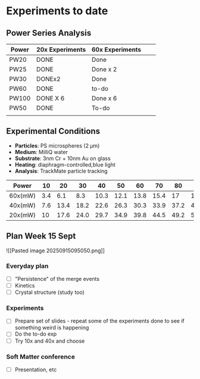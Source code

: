 # Experiments to date

## Power Series Analysis
| Power | 20x Experiments | 60x Experiments |     |     |
| ----- | --------------- | --------------- | --- | --- |
| PW20  | DONE            | Done            |     |     |
| PW25  | DONE            | Done x 2        |     |     |
| PW30  | DONEx2          | Done            |     |     |
| PW60  | DONE            | to-do           |     |     |
| PW100 | DONE X 6        | Done x 6        |     |     |
| PW50  | DONE            | To-do           |     |     |
|       |                 |                 |     |     |

## Experimental Conditions
- **Particles**: PS microspheres (2 $\mu$m)
- **Medium**: MilliQ water
- **Substrate**: 3nm Cr + 10nm Au on glass
- **Heating**: diaphragm-controlled,blue light
- **Analysis**: TrackMate particle tracking

 

| Power   | 10  | 20   | 30   | 40   | 50   | 60   | 70   | 80   | 90   | 100  |
| ------- | --- | ---- | ---- | ---- | ---- | ---- | ---- | ---- | ---- | ---- |
| 60x(mW) | 3.4 | 6.1  | 8.3  | 10.3 | 12.1 | 13.8 | 15.4 | 17   | 18.4 | 19.7 |
| 40x(mW) | 7.6 | 13.4 | 18.2 | 22.6 | 26.3 | 30.3 | 33.9 | 37.2 | 40.4 | 43.2 |
| 20x(mW) | 10  | 17.6 | 24.0 | 29.7 | 34.9 | 39.8 | 44.5 | 49.2 | 53.0 | 56.8 |
## Plan Week 15 Sept

![[Pasted image 20250915095050.png]]

### Everyday plan

- [ ] "Persistence" of the merge events
- [ ] Kinetics
- [ ] Crystal structure (study too)

### Experiments
- [ ] Prepare set of slides - repeat some of the experiments done to see if something weird is happening
- [ ] Do the to-do exp
- [ ] Try 10x and 40x and choose
### Soft Matter conference
- [ ] Presentation, etc
